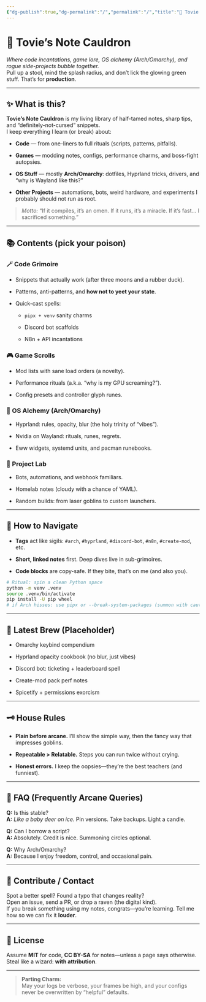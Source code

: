 ```yaml
---
{"dg-publish":true,"dg-permalink":"/","permalink":"/","title":"🧪 Tovie’s Note Cauldron","tags":["gardenEntry"]}
---
```



# 🧪 Tovie’s Note Cauldron

_Where code incantations, game lore, OS alchemy (Arch/Omarchy), and rogue side-projects bubble together._  
Pull up a stool, mind the splash radius, and don’t lick the glowing green stuff. That’s for **production**.

---

## ✨ What is this?

**Tovie’s Note Cauldron** is my living library of half-tamed notes, sharp tips, and “definitely-not-cursed” snippets.  
I keep everything I learn (or break) about:

- **Code** — from one-liners to full rituals (scripts, patterns, pitfalls).
    
- **Games** — modding notes, configs, performance charms, and boss-fight autopsies.
    
- **OS Stuff** — mostly **Arch/Omarchy**: dotfiles, Hyprland tricks, drivers, and “why is Wayland like this?”
    
- **Other Projects** — automations, bots, weird hardware, and experiments I probably should not run as root.
    

> _Motto:_ “If it compiles, it’s an omen. If it runs, it’s a miracle. If it’s fast… I sacrificed something.”

---

## 📚 Contents (pick your poison)

### 🪄 Code Grimoire

- Snippets that actually work (after three moons and a rubber duck).
    
- Patterns, anti-patterns, and **how not to yeet your state**.
    
- Quick-cast spells:
    
    - `pipx + venv` sanity charms
        
    - Discord bot scaffolds
        
    - N8n + API incantations
        

### 🎮 Game Scrolls

- Mod lists with sane load orders (a novelty).
    
- Performance rituals (a.k.a. “why is my GPU screaming?”).
    
- Config presets and controller glyph runes.
    

### 🧬 OS Alchemy (Arch/Omarchy)

- Hyprland: rules, opacity, blur (the holy trinity of “vibes”).
    
- Nvidia on Wayland: rituals, runes, regrets.
    
- Eww widgets, systemd units, and pacman runebooks.
    

### 🔧 Project Lab

- Bots, automations, and webhook familiars.
    
- Homelab notes (cloudy with a chance of YAML).
    
- Random builds: from laser goblins to custom launchers.
    

---

## 🧭 How to Navigate

- **Tags** act like sigils: `#arch`, `#hyprland`, `#discord-bot`, `#n8n`, `#create-mod`, etc.
    
- **Short, linked notes** first. Deep dives live in sub-grimoires.
    
- **Code blocks** are copy-safe. If they bite, that’s on me (and also you).
    

```bash
# Ritual: spin a clean Python space
python -m venv .venv
source .venv/bin/activate
pip install -U pip wheel
# if Arch hisses: use pipx or --break-system-packages (summon with caution)
```

---

## 🧪 Latest Brew (Placeholder)

-  Omarchy keybind compendium
    
-  Hyprland opacity cookbook (no blur, just vibes)
    
-  Discord bot: ticketing + leaderboard spell
    
-  Create-mod pack perf notes
    
-  Spicetify + permissions exorcism
    

---

## 🗝️ House Rules

- **Plain before arcane.** I’ll show the simple way, then the fancy way that impresses goblins.
    
- **Repeatable > Relatable.** Steps you can run twice without crying.
    
- **Honest errors.** I keep the oopsies—they’re the best teachers (and funniest).
    

---

## 🙋 FAQ (Frequently Arcane Queries)

**Q:** Is this stable?  
**A:** _Like a baby deer on ice._ Pin versions. Take backups. Light a candle.

**Q:** Can I borrow a script?  
**A:** Absolutely. Credit is nice. Summoning circles optional.

**Q:** Why Arch/Omarchy?  
**A:** Because I enjoy freedom, control, and occasional pain.

---

## 🤝 Contribute / Contact

Spot a better spell? Found a typo that changes reality?  
Open an issue, send a PR, or drop a raven (the digital kind).  
If you break something using my notes, congrats—you’re learning. Tell me how so we can fix it **louder**.

---

## 🧫 License

Assume **MIT** for code, **CC BY-SA** for notes—unless a page says otherwise. Steal like a wizard: **with attribution**.

---

> **Parting Charm:**  
> May your logs be verbose, your frames be high, and your configs never be overwritten by “helpful” defaults.